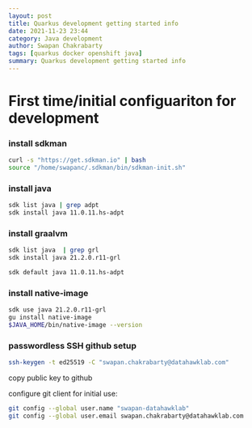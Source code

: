 ```yaml
---
layout: post
title: Quarkus development getting started info    
date: 2021-11-23 23:44
category: Java development
author: Swapan Chakrabarty
tags: [quarkus docker openshift java]
summary: Quarkus development getting started info
---
```


# First time/initial configuariton for development
### install sdkman

```bash
curl -s "https://get.sdkman.io" | bash
source "/home/swapanc/.sdkman/bin/sdkman-init.sh"
```

### install java

```bash
sdk list java | grep adpt
sdk install java 11.0.11.hs-adpt
```

### install graalvm

```bash
sdk list java  | grep grl
sdk install java 21.2.0.r11-grl
```

```bash
sdk default java 11.0.11.hs-adpt
```

### install native-image

```bash
sdk use java 21.2.0.r11-grl
gu install native-image
$JAVA_HOME/bin/native-image --version
```

### passwordless SSH github setup

```bash
ssh-keygen -t ed25519 -C "swapan.chakrabarty@datahawklab.com"
```

copy public key to github

configure git client for initial use:

```bash
git config --global user.name "swapan-datahawklab"
git config --global user.email swapan.chakrabarty@datahawklab.com
```